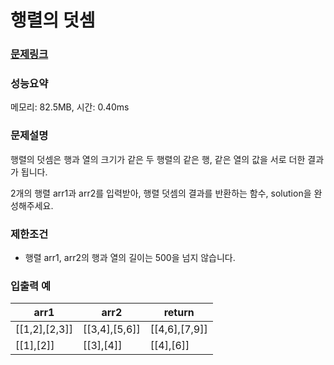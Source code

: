 # 행렬의 덧셈

### [문제링크](https://school.programmers.co.kr/learn/courses/30/lessons/12950)

### 성능요약

메모리: 82.5MB, 시간: 0.40ms

<p>
 
### 문제설명
<p>행렬의 덧셈은 행과 열의 크기가 같은 두 행렬의 같은 행, 같은 열의 값을 서로 더한 결과가 됩니다. 
<p>2개의 행렬 arr1과 arr2를 입력받아, 행렬 덧셈의 결과를 반환하는 함수, solution을 완성해주세요.

### 제한조건
- 행렬 arr1, arr2의 행과 열의 길이는 500을 넘지 않습니다.

### 입출력 예
|arr1|arr2|return|
|----|----|-------|
|[[1,2],[2,3]]|[[3,4],[5,6]]|[[4,6],[7,9]]|
|[[1],[2]]|[[3],[4]]|[[4],[6]]|

